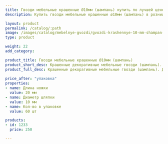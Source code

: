 ```yaml
---
title: Гвозди мебельные крашенные Ø10мм (шампань) купить по лучшей цене с доставкой - Поролоныч
description: Купить гвозди мебельные крашенные ø10мм (шампань) в розницу с доставкой по Москве в интернет-магазине Поролоныча.

layout: product
permalink: /catalog/:path
image: /images/catalog/mebelnye-gvozdi/gvozdi-krashennye-10-mm-shampan-01_1600w.jpg
type: product

weight: 22
add_category: 

product_title: Гвозди мебельные крашенные Ø10мм (шампань)
product_short_desc: Крашенные декоративные мебельные гвозди (шампань). Диаметр шляпки 10 мм, длина ножки 20 мм.
product_full_desc: Крашенные декоративные мебельные гвозди (шампань). Диаметр шляпки 10 мм, длина ножки 20 мм.
        
price_after: "упаковка"
properties:
- name: Длина ножки
  value: 20 мм
- name: Диаметр шляпки
  value: 10 мм
- name: Кол-во в упаковке
  value: 60 шт

products:
- id: 1233
  price: 250

---
```

